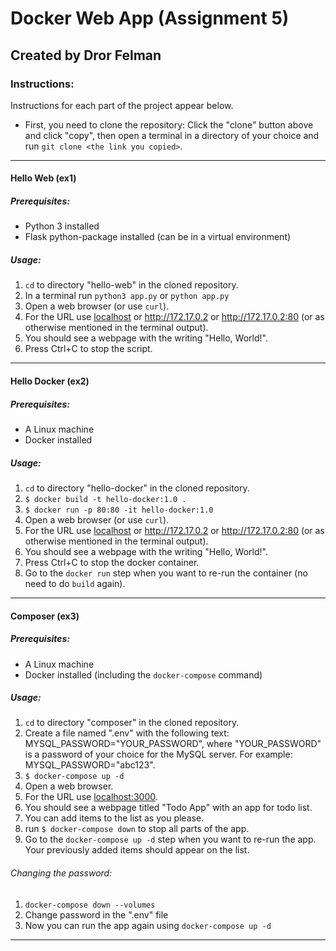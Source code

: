 # Docker Web App (Assignment 5)
## Created by Dror Felman

### Instructions:
Instructions for each part of the project appear below.

- First, you need to clone the repository: Click the "clone" button above and click "copy", then open a terminal in a directory of your choice and run `git clone <the link you copied>`.
---
#### Hello Web (ex1)
##### Prerequisites:
- Python 3 installed
- Flask python-package installed (can be in a virtual environment)
##### Usage:
1. `cd` to directory "hello-web" in the cloned repository.
1. In a terminal run `python3 app.py` or  `python app.py`
1. Open a web browser (or use `curl`).
1. For the URL use [localhost](http://localhost) or http://172.17.0.2 or http://172.17.0.2:80 (or as otherwise mentioned in the terminal output).
1. You should see a webpage with the writing "Hello, World!".
1. Press Ctrl+C to stop the script.
---
#### Hello Docker (ex2)
##### Prerequisites:
- A Linux machine
- Docker installed
##### Usage:
1. `cd` to directory "hello-docker" in the cloned repository.
1. `$ docker build -t hello-docker:1.0 .`
1. `$ docker run -p 80:80 -it hello-docker:1.0`
1. Open a web browser (or use `curl`).
1. For the URL use [localhost](http://localhost) or http://172.17.0.2 or http://172.17.0.2:80 (or as otherwise mentioned in the terminal output).
1. You should see a webpage with the writing "Hello, World!".
1. Press Ctrl+C to stop the docker container.
1. Go to the `docker run` step when you want to re-run the container (no need to do `build` again).
---
#### Composer (ex3)
##### Prerequisites:
- A Linux machine
- Docker installed (including the `docker-compose` command)
##### Usage:
1. `cd` to directory "composer" in the cloned repository.
1. Create a file named ".env" with the following text: MYSQL_PASSWORD="YOUR_PASSWORD", where "YOUR_PASSWORD" is a password of your choice for the MySQL server. For example: MYSQL_PASSWORD="abc123".
1. `$ docker-compose up -d`
1. Open a web browser.
1. For the URL use [localhost:3000](http://localhost:3000).
1. You should see a webpage titled "Todo App" with an app for todo list.
1. You can add items to the list as you please.
1. run `$ docker-compose down` to stop all parts of the app.
1. Go to the `docker-compose up -d` step when you want to re-run the app. Your previously added items should appear on the list.

###### Changing the password:
1. `docker-compose down --volumes`
1. Change password in the ".env" file
1. Now you can run the app again using `docker-compose up -d`
---
